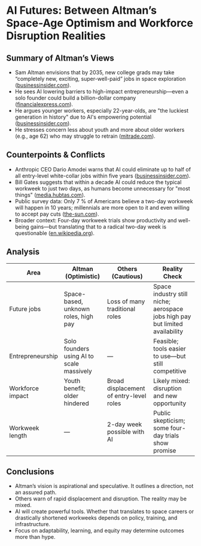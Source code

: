 # AI Futures: Between Altman’s Space-Age Optimism and Workforce Disruption Realities

## Summary of Altman’s Views
- Sam Altman envisions that by 2035, new college grads may take “completely new, exciting, super-well-paid” jobs in space exploration ([businessinsider.com](https://www.businessinsider.com/sam-altman-ai-workforce-future-jobs-2025-8?utm_source=chatgpt.com)).
- He sees AI lowering barriers to high-impact entrepreneurship—even a solo founder could build a billion-dollar company ([financialexpress.com](https://www.financialexpress.com/life/technology-why-sam-altman-thinks-the-generation-facing-job-losses-is-the-luckiest-3944140/?utm_source=chatgpt.com)).
- He argues younger workers, especially 22-year-olds, are "the luckiest generation in history" due to AI's empowering potential ([businessinsider.com](https://www.businessinsider.com/sam-altman-ai-workforce-future-jobs-2025-8?utm_source=chatgpt.com)).
- He stresses concern less about youth and more about older workers (e.g., age 62) who may struggle to retrain ([mitrade.com](https://www.mitrade.com/insights/news/live-news/article-3-1030437-20250812?utm_source=chatgpt.com)).

## Counterpoints & Conflicts
- Anthropic CEO Dario Amodei warns that AI could eliminate up to half of all entry-level white-collar jobs within five years ([businessinsider.com](https://www.businessinsider.com/sam-altman-ai-workforce-future-jobs-2025-8?utm_source=chatgpt.com)).
- Bill Gates suggests that within a decade AI could reduce the typical workweek to just two days, as humans become unnecessary for "most things" ([media.hubtas.com](https://media.hubtas.com/2025/04/26/a-bit-scary-bill-gates-predicts-ai-will-shrink-your-workweek-to-just-2-days-within-a-decade-says-humans-wont-be-needed-for-most-things/?utm_source=chatgpt.com)).
- Public survey data: Only 7 % of Americans believe a two-day workweek will happen in 10 years; millennials are more open to it and even willing to accept pay cuts ([the-sun.com](https://www.the-sun.com/news/14040134/bill-gates-working-week-cuts-survey/?utm_source=chatgpt.com)).
- Broader context: Four-day workweek trials show productivity and well-being gains—but translating that to a radical two-day week is questionable ([en.wikipedia.org](https://en.wikipedia.org/wiki/Four-day_workweek?utm_source=chatgpt.com)).

## Analysis
| Area              | Altman (Optimistic)                       | Others (Cautious)                        | Reality Check |
|-------------------|-------------------------------------------|-------------------------------------------|--------------|
| Future jobs       | Space-based, unknown roles, high pay       | Loss of many traditional roles            | Space industry still niche; aerospace jobs high pay but limited availability |
| Entrepreneurship  | Solo founders using AI to scale massively | —                                         | Feasible; tools easier to use—but still competitive |
| Workforce impact  | Youth benefit; older hindered              | Broad displacement of entry-level roles   | Likely mixed: disruption and new opportunity |
| Workweek length   | —                                          | 2-day week possible with AI               | Public skepticism; some four-day trials show promise |

## Conclusions
- Altman’s vision is aspirational and speculative. It outlines a direction, not an assured path.
- Others warn of rapid displacement and disruption. The reality may be mixed.
- AI will create powerful tools. Whether that translates to space careers or drastically shortened workweeks depends on policy, training, and infrastructure.
- Focus on adaptability, learning, and equity may determine outcomes more than hype.